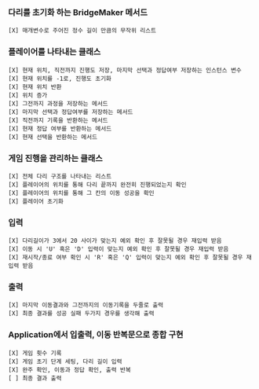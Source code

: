 ### 다리를 초기화 하는 BridgeMaker 메서드
    [X] 매개변수로 주어진 정수 길이 만큼의 무작위 리스트

### 플레이어를 나타내는 클래스
    [X] 현재 위치, 직전까지 진행도 저장, 마지막 선택과 정답여부 저장하는 인스턴스 변수
    [X] 현재 위치를 -1로, 진행도 초기화
    [X] 현재 위치 반환
    [X] 위치 증가
    [X] 그전까지 과정을 저장하는 메서드
    [X] 마지막 선택과 정답여부를 저장하는 메서드
    [X] 직전까지 기록을 반환하는 메서드
    [X] 현재 정답 여부를 반환하는 메서드
    [X] 현재 선택을 반환하는 메서드

### 게임 진행을 관리하는 클래스
    [X] 전체 다리 구조를 나타내는 리스트
    [X] 플레이어의 위치를 통해 다리 끝까지 완전히 진행되었는지 확인
    [X] 플레이어의 위치를 통해 그 칸의 이동 성공을 확인
    [X] 플레이어 초기화

### 입력
    [X] 다리길이가 3에서 20 사이가 맞는지 예외 확인 후 잘못될 경우 재입력 받음
    [X] 이동 시 'U' 혹은 'D' 입력이 맞는지 예외 확인 후 잘못될 경우 재입력 받음
    [X] 재시작/종료 여부 확인 시 'R' 혹은 'Q' 입력이 맞는지 예외 확인 후 잘못될 경우 재입력 받음

### 출력
    [X] 마지막 이동결과와 그전까지의 이동기록을 두줄로 출력
    [X] 최종 결과를 성공 실패 두가지 경우를 생각해 출력

### Application에서 입출력, 이동 반복문으로 종합 구현
    [X] 게임 횟수 기록
    [X] 게임 초기 단계 세팅, 다리 길이 입력
    [X] 완주 확인, 이동과 정답 확인, 출력 반복
    [ ] 최종 결과 출력